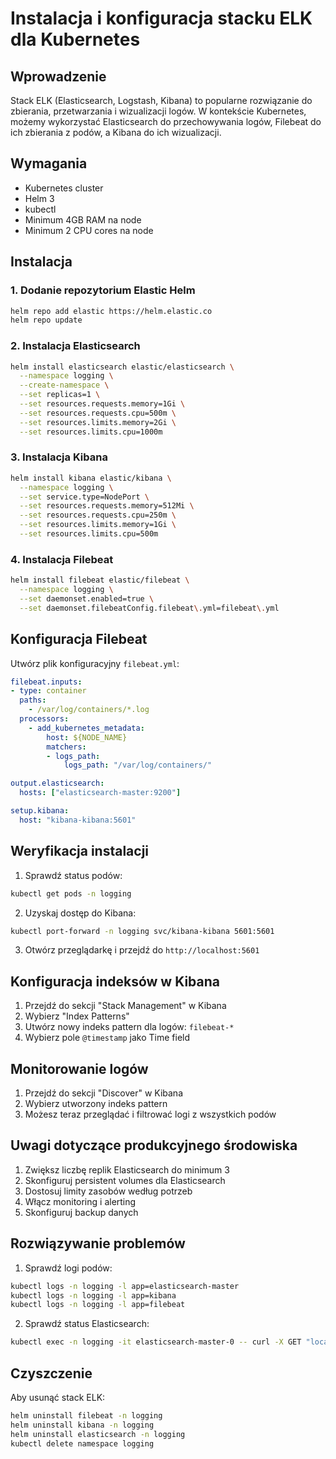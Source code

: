 # Instalacja i konfiguracja stacku ELK dla Kubernetes

## Wprowadzenie
Stack ELK (Elasticsearch, Logstash, Kibana) to popularne rozwiązanie do zbierania, przetwarzania i wizualizacji logów. W kontekście Kubernetes, możemy wykorzystać Elasticsearch do przechowywania logów, Filebeat do ich zbierania z podów, a Kibana do ich wizualizacji.

## Wymagania
- Kubernetes cluster
- Helm 3
- kubectl
- Minimum 4GB RAM na node
- Minimum 2 CPU cores na node

## Instalacja

### 1. Dodanie repozytorium Elastic Helm
```bash
helm repo add elastic https://helm.elastic.co
helm repo update
```

### 2. Instalacja Elasticsearch
```bash
helm install elasticsearch elastic/elasticsearch \
  --namespace logging \
  --create-namespace \
  --set replicas=1 \
  --set resources.requests.memory=1Gi \
  --set resources.requests.cpu=500m \
  --set resources.limits.memory=2Gi \
  --set resources.limits.cpu=1000m
```

### 3. Instalacja Kibana
```bash
helm install kibana elastic/kibana \
  --namespace logging \
  --set service.type=NodePort \
  --set resources.requests.memory=512Mi \
  --set resources.requests.cpu=250m \
  --set resources.limits.memory=1Gi \
  --set resources.limits.cpu=500m
```

### 4. Instalacja Filebeat
```bash
helm install filebeat elastic/filebeat \
  --namespace logging \
  --set daemonset.enabled=true \
  --set daemonset.filebeatConfig.filebeat\.yml=filebeat\.yml
```

## Konfiguracja Filebeat

Utwórz plik konfiguracyjny `filebeat.yml`:

```yaml
filebeat.inputs:
- type: container
  paths:
    - /var/log/containers/*.log
  processors:
    - add_kubernetes_metadata:
        host: ${NODE_NAME}
        matchers:
        - logs_path:
            logs_path: "/var/log/containers/"

output.elasticsearch:
  hosts: ["elasticsearch-master:9200"]

setup.kibana:
  host: "kibana-kibana:5601"
```

## Weryfikacja instalacji

1. Sprawdź status podów:
```bash
kubectl get pods -n logging
```

2. Uzyskaj dostęp do Kibana:
```bash
kubectl port-forward -n logging svc/kibana-kibana 5601:5601
```

3. Otwórz przeglądarkę i przejdź do `http://localhost:5601`

## Konfiguracja indeksów w Kibana

1. Przejdź do sekcji "Stack Management" w Kibana
2. Wybierz "Index Patterns"
3. Utwórz nowy indeks pattern dla logów: `filebeat-*`
4. Wybierz pole `@timestamp` jako Time field

## Monitorowanie logów

1. Przejdź do sekcji "Discover" w Kibana
2. Wybierz utworzony indeks pattern
3. Możesz teraz przeglądać i filtrować logi z wszystkich podów

## Uwagi dotyczące produkcyjnego środowiska

1. Zwiększ liczbę replik Elasticsearch do minimum 3
2. Skonfiguruj persistent volumes dla Elasticsearch
3. Dostosuj limity zasobów według potrzeb
4. Włącz monitoring i alerting
5. Skonfiguruj backup danych

## Rozwiązywanie problemów

1. Sprawdź logi podów:
```bash
kubectl logs -n logging -l app=elasticsearch-master
kubectl logs -n logging -l app=kibana
kubectl logs -n logging -l app=filebeat
```

2. Sprawdź status Elasticsearch:
```bash
kubectl exec -n logging -it elasticsearch-master-0 -- curl -X GET "localhost:9200/_cluster/health?pretty"
```

## Czyszczenie

Aby usunąć stack ELK:
```bash
helm uninstall filebeat -n logging
helm uninstall kibana -n logging
helm uninstall elasticsearch -n logging
kubectl delete namespace logging
``` 